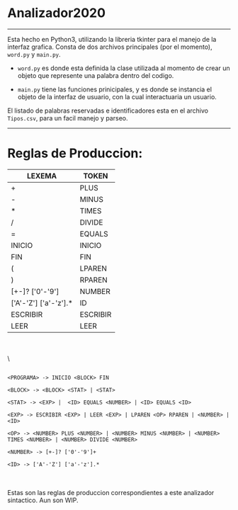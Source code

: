 # Analizador2020

---

Esta hecho en Python3, utilizando la libreria tkinter para el manejo de la interfaz grafica. 
Consta de dos archivos principales (por el momento), `word.py` y `main.py`.


+ `word.py` es donde esta definida la clase utilizada al momento de crear un objeto que represente
una palabra dentro del codigo.

+ `main.py` tiene las funciones prinicipales, y es donde se instancia el objeto de la interfaz de usuario,
con la cual interactuaria un usuario.
  
El listado de palabras reservadas e identificadores esta en el archivo `Tipos.csv`, para un facil manejo
y parseo.


---

# Reglas de Produccion:





| LEXEMA   | TOKEN |
|----------|-------|
| +        |    PLUS   |
| -        |   MINUS    |
| *        |    TIMES   |
| /        |    DIVIDE   |
| =       |    EQUALS   |
| INICIO   |    INICIO   |
| FIN      |    FIN   |
| (      |    LPAREN   |
| )      |    RPAREN   |
| [+-]? ['0'-'9']       |    NUMBER   |
| ['A'-'Z'] ['a'-'z'].*   |    ID   |
| ESCRIBIR |  ESCRIBIR     |
| LEER     |   LEER    |

\
\
\
```

<PROGRAMA> -> INICIO <BLOCK> FIN

<BLOCK> -> <BLOCK> <STAT> | <STAT>

<STAT> -> <EXP> |  <ID> EQUALS <NUMBER> | <ID> EQUALS <ID>

<EXP> -> ESCRIBIR <EXP> | LEER <EXP> | LPAREN <OP> RPAREN | <NUMBER> | <ID>

<OP> -> <NUMBER> PLUS <NUMBER> | <NUMBER> MINUS <NUMBER> | <NUMBER> TIMES <NUMBER> | <NUMBER> DIVIDE <NUMBER> 

<NUMBER> -> [+-]? ['0'-'9']+

<ID> -> ['A'-'Z'] ['a'-'z'].*

```

\
\
Estas son las reglas de produccion correspondientes a este analizador sintactico. Aun son WIP.